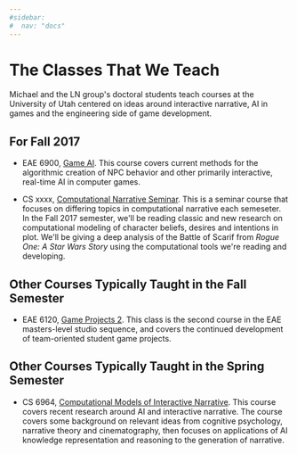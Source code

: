 ```yaml
---
#sidebar:
#  nav: "docs"
---
```


# The Classes That We Teach #

Michael and the LN group's doctoral students teach courses at
the University of Utah centered on ideas around interactive narrative,
AI in games and the engineering side of game development.

## For Fall 2017 ##

+ EAE 6900, [Game AI](/_pages/courses/gameai/).  This course covers 
  current methods for the algorithmic creation of NPC behavior and 
  other primarily interactive, real-time AI in computer games.

+ CS xxxx,
  [Computational Narrative Seminar](/_pages/courses/cnseminar/).  This
  is a seminar course that focuses on differing topics in
  computational narrative each semeseter.  In the Fall 2017 semester,
  we'll be reading classic and new research on computational modeling
  of character beliefs, desires and intentions in plot.  We'll be
  giving a deep analysis of the Battle of Scarif from _Rogue One: A
  Star Wars Story_ using the computational tools we're reading and developing.


## Other Courses Typically Taught in the Fall Semester

+ EAE 6120,
  [Game Projects 2](http://catalog.utah.edu/preview_entity.php?catoid=9&ent_oid=1056#).
  This class is the second course in the EAE masters-level studio sequence,
  and covers the continued development of team-oriented student game
  projects.

## Other Courses Typically Taught in the Spring Semester ##

+ CS 6964, [Computational Models of Interactive Narrative](/_pages/courses/cmin/).  This course 
  covers recent research around AI and interactive narrative.  The 
  course covers some background on relevant ideas from cognitive 
  psychology, narrative theory and cinematography, then focuses on 
  applications of AI knowledge representation and reasoning to the 
  generation of narrative.
